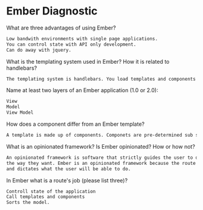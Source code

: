 # Ember Diagnostic

What are three advantages of using Ember?

```sh
Low bandwith environments with single page applications.
You can control state with API only development.
Can do away with jquery.
```

What is the templating system used in Ember? How it is related to
handlebars?

```sh
The templating system is handlebars. You load templates and components based on URLs.
```

Name at least two layers of an Ember application (1.0 or 2.0):

```sh
View
Model
View Model
```

How does a component differ from an Ember template?

```sh
A template is made up of components. Componets are pre-determined sub sets of the templates that you want to change.
```

What is an opinionated framework? Is Ember opinionated? How or how not?

```sh
An opinionated framework is software that strictly guides the user to do things
the way they want. Ember is an opinionated framework because the route is thing that starts ebverything off
and dictates what the user will be able to do.
```

In Ember what is a route's job (please list three)?

```sh
Controll state of the application
Call templates and components
Sorts the model. 
```
